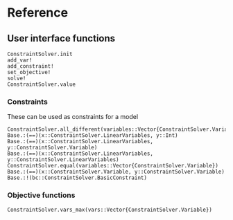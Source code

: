 # Reference

## User interface functions

```@docs
ConstraintSolver.init
add_var!
add_constraint!
set_objective!
solve!
ConstraintSolver.value
```

### Constraints

These can be used as constraints for a model

```@docs
ConstraintSolver.all_different(variables::Vector{ConstraintSolver.Variable})
Base.:(==)(x::ConstraintSolver.LinearVariables, y::Int)
Base.:(==)(x::ConstraintSolver.LinearVariables, y::ConstraintSolver.Variable)
Base.:(==)(x::ConstraintSolver.LinearVariables, y::ConstraintSolver.LinearVariables)
ConstraintSolver.equal(variables::Vector{ConstraintSolver.Variable})
Base.:(==)(x::ConstraintSolver.Variable, y::ConstraintSolver.Variable)
Base.:!(bc::ConstraintSolver.BasicConstraint)
```

### Objective functions

```@docs
ConstraintSolver.vars_max(vars::Vector{ConstraintSolver.Variable})
```